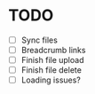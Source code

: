 # TODO

- [ ] Sync files
- [ ] Breadcrumb links
- [ ] Finish file upload
- [ ] Finish file delete
- [ ] Loading issues?